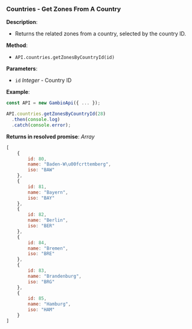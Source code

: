 ### Countries - Get Zones From A Country

**Description**:
- Returns the related zones from a country, selected by the country ID.

**Method**:
- `API.countries.getZonesByCountryId(id)`

**Parameters**:
- `id` *Integer* - Country ID

**Example**:
```js
const API = new GambioApi({ ... });

API.countries.getZonesByCountryId(28)
  .then(console.log)
  .catch(console.error);
```

**Returns in resolved promise**: *Array*
```js
[
    {
        id: 80,
        name: "Baden-W\u00fcrttemberg",
        iso: "BAW"
    },
    {
        id: 81,
        name: "Bayern",
        iso: "BAY"
    },
    {
        id: 82,
        name: "Berlin",
        iso: "BER"
    },
    {
        id: 84,
        name: "Bremen",
        iso: "BRE"
    },
    {
        id: 83,
        name: "Brandenburg",
        iso: "BRG"
    },
    {
        id: 85,
        name: "Hamburg",
        iso: "HAM"
    }
]
```
